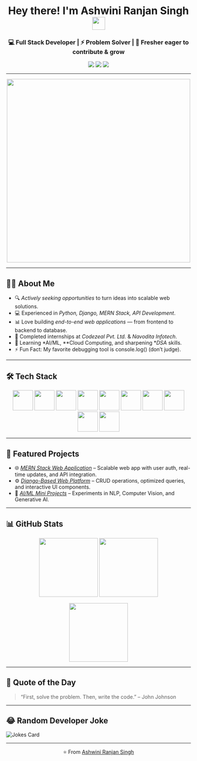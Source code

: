 <!-- Profile Header -->
<h1 align="center">Hey there! I'm Ashwini Ranjan Singh <img src="https://github.com/TheDudeThatCode/TheDudeThatCode/blob/master/Assets/Hi.gif" width="35"></h1>
<h3 align="center">💻 Full Stack Developer | ⚡ Problem Solver | 🚀 Fresher eager to contribute & grow</h3>

<p align="center">
<a href="https://linkedin.com/in/yourprofile" target="_blank"><img src="https://img.shields.io/badge/-Ashwini%20Ranjan%20Singh-blue?style=flat&logo=Linkedin&logoColor=white"/></a>
<a href="mailto:ashwiniranjansingh@gmail.com"><img src="https://img.shields.io/badge/-ashwiniranjansingh@gmail.com-D14836?style=flat&logo=Gmail&logoColor=white"/></a>
<a href="https://github.com/yourprofile" target="_blank"><img src="https://img.shields.io/badge/-Ashwini%20Ranjan%20Singh-black?style=flat&logo=github"/></a>
</p>

---

<!-- Animated Banner -->
<p align="center">
  <img src="https://media.giphy.com/media/qgQUggAC3Pfv687qPC/giphy.gif" width="500"/>
</p>

---

## 👨‍💻 About Me

- 🔍 *Actively seeking opportunities* to turn ideas into scalable web solutions.
- 💻 Experienced in *Python, Django, MERN Stack, API Development*.
- 📊 Love building *end-to-end web applications* — from frontend to backend to database.
- 🚀 Completed internships at *Codezeal Pvt. Ltd.* & *Navodita Infotech*.
- 🎯 Learning *AI/ML, **Cloud Computing, and sharpening **DSA* skills.
- ⚡ Fun Fact: My favorite debugging tool is console.log() (don’t judge).

---

## 🛠 Tech Stack

<p align="center">
  <img src="https://www.vectorlogo.zone/logos/python/python-icon.svg" width="55" height="55"/>
  <img src="https://www.vectorlogo.zone/logos/djangoproject/djangoproject-icon.svg" width="55" height="55"/>
  <img src="https://www.vectorlogo.zone/logos/reactjs/reactjs-icon.svg" width="55" height="55"/>
  <img src="https://www.vectorlogo.zone/logos/nodejs/nodejs-icon.svg" width="55" height="55"/>
  <img src="https://www.vectorlogo.zone/logos/expressjs/expressjs-icon.svg" width="55" height="55"/>
  <img src="https://www.vectorlogo.zone/logos/mongodb/mongodb-icon.svg" width="55" height="55"/>
  <img src="https://www.vectorlogo.zone/logos/mysql/mysql-icon.svg" width="55" height="55"/>
  <img src="https://www.vectorlogo.zone/logos/git-scm/git-scm-icon.svg" width="55" height="55"/>
  <img src="https://www.vectorlogo.zone/logos/docker/docker-icon.svg" width="55" height="55"/>
  <img src="https://www.vectorlogo.zone/logos/amazon_aws/amazon_aws-icon.svg" width="55" height="55"/>
</p>

---

## 📌 Featured Projects

- 🌐 *[MERN Stack Web Application](#)* – Scalable web app with user auth, real-time updates, and API integration.
- ⚙ *[Django-Based Web Platform](#)* – CRUD operations, optimized queries, and interactive UI components.
- 🤖 *[AI/ML Mini Projects](#)* – Experiments in NLP, Computer Vision, and Generative AI.

---

## 📊 GitHub Stats

<p align="center">
  <img src="https://github-readme-stats.vercel.app/api?username=yourprofile&show_icons=true&theme=radical&count_private=true" height="160"/>
  <img src="https://github-readme-streak-stats.herokuapp.com/?user=yourprofile&theme=radical" height="160"/>
</p>

<p align="center">
  <img src="https://github-readme-stats.vercel.app/api/top-langs/?username=yourprofile&layout=compact&theme=radical" height="160"/>
</p>

---

## 🎯 Quote of the Day
> “First, solve the problem. Then, write the code.” – John Johnson

---

## 😂 Random Developer Joke
<img src="https://readme-jokes.vercel.app/api?theme=radical" alt="Jokes Card" />

---

<p align="center">⭐ From <a href="https://github.com/yourprofile">Ashwini Ranjan Singh</a></p>
